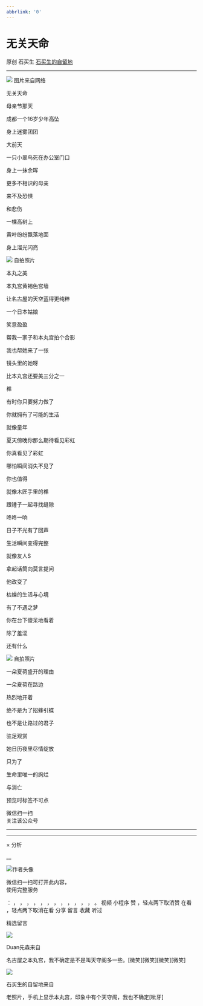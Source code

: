 ```yaml
---
abbrlink: '0'
---
```

#  无关天命

原创  石买生  [ 石买生的自留地 ](javascript:void\(0\);)

__ _ _ _ _

![](https://mmbiz.qpic.cn/mmbiz_jpg/hVNLue76Eh9S8Qic1cYI9NVIon9OPf8Skt59ribVyjXmxqiaLFKNfC3e6gm0YMNce3QZw4gwcgiaiahbD5CUvzPqAZw/640?wx_fmt=jpeg)
图片来自网络

无关天命

母亲节那天

成都一个16岁少年高坠

身上迷雾团团

大前天

一只小翠鸟死在办公室门口

身上一抹余晖

更多不相识的母亲

来不及恐惧

和悲伤

一棵高树上

黄叶纷纷飘落地面

身上溜光闪亮

![](https://mmbiz.qpic.cn/mmbiz_jpg/hVNLue76Eh9S8Qic1cYI9NVIon9OPf8SkP0ibLmT5VxicoJ1bSmTaibPbjHFn0kbGTe7mcQfMibhom1GGwou2ibQtp6A/640?wx_fmt=jpeg)
自拍照片

本丸之美

本丸宫黄褐色宫墙

让名古屋的天空蓝得更纯粹

一个日本姑娘

笑意盈盈

帮我一家子和本丸宫拍个合影

我也帮她来了一张

镜头里的她呀

比本丸宫还要美三分之一

榫

有时你只要努力做了

你就拥有了可能的生活

就像童年

夏天傍晚你那么期待看见彩虹

你真看见了彩虹

哪怕瞬间消失不见了

你也值得

就像木匠手里的榫

跟锤子一起寻找缝隙

咚咚一响

日子不光有了回声

生活瞬间变得完整

就像友人S

拿起话筒向莫言提问

他改变了

枯燥的生活与心境

有了不遇之梦

你在台下傻呆地看着

除了羞涩

还有什么

![](https://mmbiz.qpic.cn/mmbiz_jpg/hVNLue76Eh9S8Qic1cYI9NVIon9OPf8Sk1cZkhicEKrj5zN0wZgRFCNxoy3FYjkKOGicR0F6PEDkvPRHCCMgOrlYQ/640?wx_fmt=jpeg)
自拍照片

一朵夏荷盛开的理由

一朵夏荷在路边

热烈地开着

绝不是为了招蜂引蝶

也不是让路过的君子

驻足观赏

她日历夜里尽情绽放

只为了

生命里唯一的绚烂

与消亡

预览时标签不可点

微信扫一扫  
关注该公众号





****



****



×  分析

__

![作者头像](http://mmbiz.qpic.cn/mmbiz_png/hVNLue76EhibricgkQZeT964ria54dgJkqVBX9ibyvn7PmGOltlupHdVshOibeQZDSypqiaIBNKdw8cwXfXfBZkPVgVg/0?wx_fmt=png)

微信扫一扫可打开此内容，  
使用完整服务

：  ，  ，  ，  ，  ，  ，  ，  ，  ，  ，  ，  ，  。  视频  小程序  赞  ，轻点两下取消赞  在看  ，轻点两下取消在看
分享  留言  收藏  听过

精选留言

![](http://wx.qlogo.cn/mmopen/Tk1iciaI19LTbiayqLdwcXrN8fZvfXeyqKlkiaFLgLJNywTCiaKMhqH6iaZoKybEwumuKn1y6HPF8uaaRC0lTC8RDHjz5ZBLuLCJ59/64)

Duan先森来自

名古屋之本丸宫，我不确定是不是叫天守阁多一些。[微笑][微笑][微笑][微笑]

![](http://wx.qlogo.cn/mmhead/Q3auHgzwzM4ELPv9zSiaIDouClt0fOcfibXKFibPXptvGvnLVF6qUCyQg/64)

石买生的自留地来自

老照片，手机上显示本丸宫，印象中有个天守阁，我也不确定[呲牙]

